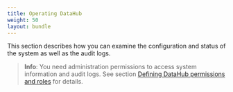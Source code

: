 ```yaml
---
title: Operating DataHub
weight: 50
layout: bundle
---
```


This section describes how you can examine the configuration and status of the system as well as the audit logs.

>**Info**: You need administration permissions to access system information and audit logs. See section [Defining DataHub permissions and roles](/datahub/setting-up-datahub#defining-permissions) for details.
